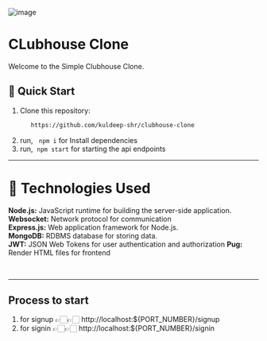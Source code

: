 ![image](https://github.com/kuldeep-shr/clubhouse-clone/assets/70407952/9a738137-71d4-4319-bfe0-2e8fc58e926b)
# CLubhouse Clone

Welcome to the Simple Clubhouse Clone.

## 🚀 Quick Start

1. Clone this repository:
   ```bash
      https://github.com/kuldeep-shr/clubhouse-clone
   ```
2. run, &nbsp; `npm i` for Install dependencies
3. run,&nbsp; `npm start` for starting the api endpoints
   <br />

---

# 🔧 **Technologies Used** <br />

**Node.js:** JavaScript runtime for building the server-side application. <br />
**Websocket:** Network protocol for communication <br />
**Express.js:** Web application framework for Node.js. <br />
**MongoDB:** RDBMS database for storing data. <br />
**JWT:** JSON Web Tokens for user authentication and authorization
**Pug:** Render HTML files for frontend <br />

<br />

---

## Process to start

1. for signup 👉🏻👉🏻 http://localhost:${PORT_NUMBER}/signup
2. for signin 👉🏻👉🏻 http://localhost:${PORT_NUMBER}/signin
